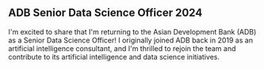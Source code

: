 ## ADB Senior Data Science Officer 2024

I'm excited to share that I'm returning to the Asian Development Bank (ADB) as a Senior Data Science Officer! I originally joined ADB back in 2019 as an artificial intelligence consultant, and I'm thrilled to rejoin the team and contribute to its artificial intelligence and data science initiatives.
